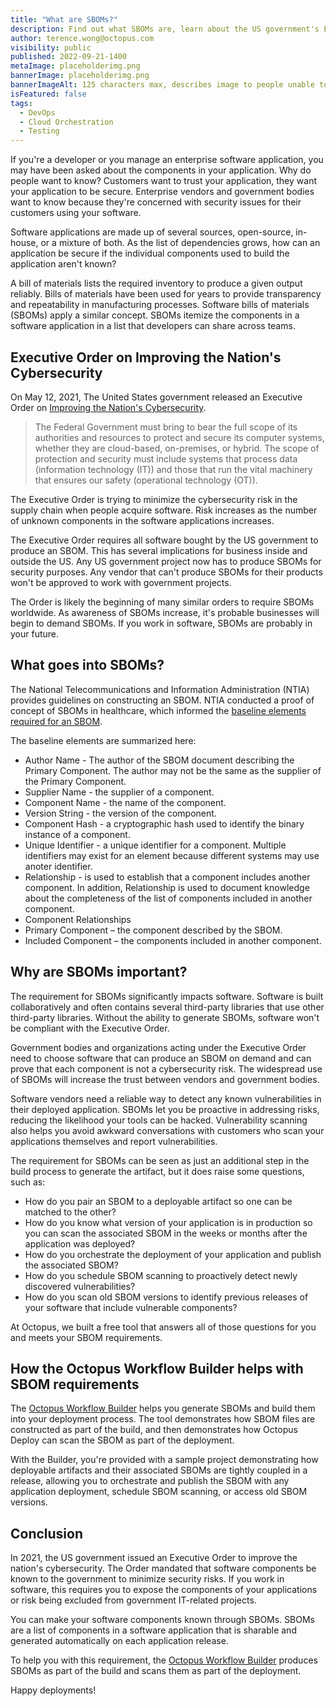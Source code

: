 ```yaml
---
title: "What are SBOMs?"
description: Find out what SBOMs are, learn about the US government's Executive Order, and how Octopus can help with your SBOMs.
author: terence.wong@octopus.com
visibility: public
published: 2022-09-21-1400
metaImage: placeholderimg.png
bannerImage: placeholderimg.png
bannerImageAlt: 125 characters max, describes image to people unable to see it.
isFeatured: false
tags:
  - DevOps
  - Cloud Orchestration
  - Testing
---
```


If you're a developer or you manage an enterprise software application, you may have been asked about the components in your application. Why do people want to know? Customers want to trust your application, they want your application to be secure. Enterprise vendors and government bodies want to know because they're concerned with security issues for their customers using your software.  

Software applications are made up of several sources, open-source, in-house, or a mixture of both. As the list of dependencies grows, how can an application be secure if the individual components used to build the application aren't known?

A bill of materials lists the required inventory to produce a given output reliably. Bills of materials have been used for years to provide transparency and repeatability in manufacturing processes. Software bills of materials (SBOMs) apply a similar concept. SBOMs itemize the components in a software application in a list that developers can share across teams.

## Executive Order on Improving the Nation's Cybersecurity

On May 12, 2021, The United States government released an Executive Order on [Improving the Nation's Cybersecurity](https://www.whitehouse.gov/briefing-room/presidential-actions/2021/05/12/executive-order-on-improving-the-nations-cybersecurity/). 

> The Federal Government must bring to bear the full scope of its authorities and resources to protect and secure its computer systems, whether they are cloud-based, on-premises, or hybrid.  The scope of protection and security must include systems that process data (information technology (IT)) and those that run the vital machinery that ensures our safety (operational technology (OT)).

The Executive Order is trying to minimize the cybersecurity risk in the supply chain when people acquire software. Risk increases as the number of unknown components in the software applications increases. 

The Executive Order requires all software bought by the US government to produce an SBOM. This has several implications for business inside and outside the US. Any US government project now has to produce SBOMs for security purposes. Any vendor that can't produce SBOMs for their products won't be approved to work with government projects. 

The Order is likely the beginning of many similar orders to require SBOMs worldwide. As awareness of SBOMs increase, it's probable businesses will begin to demand SBOMs. If you work in software, SBOMs are probably in your future.

## What goes into SBOMs?

The National Telecommunications and Information Administration (NTIA) provides guidelines on constructing an SBOM. NTIA conducted a proof of concept of SBOMs in healthcare, which informed the [baseline elements required for an SBOM](https://ntia.gov/files/ntia/publications/howto_guide_for_sbom_generation_v1.pdf). 

The baseline elements are summarized here:

- Author Name - The author of the SBOM document describing the Primary Component. The author may not be the same as the supplier of the Primary Component.
- Supplier Name - the supplier of a component.
- Component Name - the name of the component.
- Version String - the version of the component.
- Component Hash - a cryptographic hash used to identify the binary instance of a component.
- Unique Identifier - a unique identifier for a component. Multiple identifiers may exist for an element because different systems may use anoter identifier.
- Relationship - is used to establish that a component includes another component. In addition, Relationship is used to document knowledge about the completeness of the list of components included in another component.
- Component Relationships
- Primary Component – the component described by the SBOM.
- Included Component – the components included in another component.

## Why are SBOMs important?

The requirement for SBOMs significantly impacts software. Software is built collaboratively and often contains several third-party libraries that use other third-party libraries. Without the ability to generate SBOMs, software won't be compliant with the Executive Order. 

Government bodies and organizations acting under the Executive Order need to choose software that can produce an SBOM on demand and can prove that each component is not a cybersecurity risk. The widespread use of SBOMs will increase the trust between vendors and government bodies.

Software vendors need a reliable way to detect any known vulnerabilities in their deployed application. SBOMs let you be proactive in addressing risks, reducing the likelihood your tools can be hacked. Vulnerability scanning also helps you avoid awkward conversations with customers who scan your applications themselves and report vulnerabilities.

The requirement for SBOMs can be seen as just an additional step in the build process to generate the artifact, but it does raise some questions, such as:

- How do you pair an SBOM to a deployable artifact so one can be matched to the other?
- How do you know what version of your application is in production so you can scan the associated SBOM in the weeks or months after the application was deployed?
- How do you orchestrate the deployment of your application and publish the associated SBOM?
- How do you schedule SBOM scanning to proactively detect newly discovered vulnerabilities?
- How do you scan old SBOM versions to identify previous releases of your software that include vulnerable components?

At Octopus, we built a free tool that answers all of those questions for you and meets your SBOM requirements.

## How the Octopus Workflow Builder helps with SBOM requirements

The [Octopus Workflow Builder](https://octopusworkflowbuilder.octopus.com) helps you generate SBOMs and build them into your deployment process. The tool demonstrates how SBOM files are constructed as part of the build, and then demonstrates how Octopus Deploy can scan the SBOM as part of the deployment. 

With the Builder, you're provided with a sample project demonstrating how deployable artifacts and their associated SBOMs are tightly coupled in a release, allowing you to orchestrate and publish the SBOM with any application deployment, schedule SBOM scanning, or access old SBOM versions.

## Conclusion

In 2021, the US government issued an Executive Order to improve the nation's cybersecurity. The Order mandated that software components be known to the government to minimize security risks. If you work in software, this requires you to expose the components of your applications or risk being excluded from government IT-related projects. 

You can make your software components known through SBOMs. SBOMs are a list of components in a software application that is sharable and generated automatically on each application release. 

To help you with this requirement, the [Octopus Workflow Builder](https://octopusworkflowbuilder.octopus.com) produces SBOMs as part of the build and scans them as part of the deployment.  

Happy deployments!